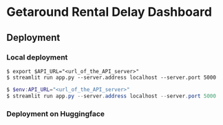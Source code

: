 # Getaround Rental Delay Dashboard






## Deployment

### Local deployment

```console
$ export $API_URL="<url_of_the_API_server>"
$ streamlit run app.py --server.address localhost --server.port 5000
```

```powershell
$ $env:API_URL="<url_of_the_API_server>"
$ streamlit run app.py --server.address localhost --server.port 5000
```

### Deployment on Huggingface



